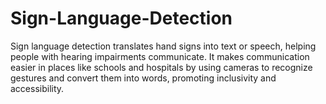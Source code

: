 # Sign-Language-Detection
Sign language detection translates hand signs into text or speech, helping people with hearing impairments communicate. It makes communication easier in places like schools and hospitals by using cameras to recognize gestures and convert them into words, promoting inclusivity and accessibility.
